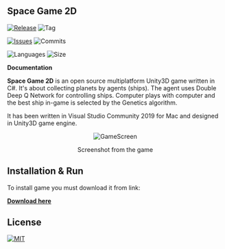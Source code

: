 ## Space Game 2D

[![Release](https://img.shields.io/github/release/markub3327/Space-Game-2D)](https://github.com/markub3327/Space-Game-2D/releases)
![Tag](https://img.shields.io/github/v/tag/markub3327/Space-Game-2D)

[![Issues](https://img.shields.io/github/issues/markub3327/Space-Game-2D)](https://github.com/markub3327/Space-Game-2D/issues)
![Commits](https://img.shields.io/github/commit-activity/w/markub3327/Space-Game-2D)

![Languages](https://img.shields.io/github/languages/count/markub3327/Space-Game-2D)
![Size](https://img.shields.io/github/repo-size/markub3327/Space-Game-2D)

**Documentation**

  **Space Game 2D** is an open source multiplatform Unity3D game written in C#. It's about collecting planets by agents (ships). The agent uses Double Deep Q Network for controlling ships. Computer plays with computer and the best ship in-game is selected by the Genetics algorithm.
  
It has been written in Visual Studio Community 2019 for Mac and designed in Unity3D game engine.

<p align="center">
  <img src="ship-game-2d.gif" alt="GameScreen">
</p>
<p align="center">Screenshot from the game</p>


## Installation & Run

To install game you must download it from link:

**[Download here](https://github.com/markub3327/Space-Game-2D/releases)**

## License

[![MIT](https://img.shields.io/github/license/markub3327/Space-Game-2D)](LICENSE)
